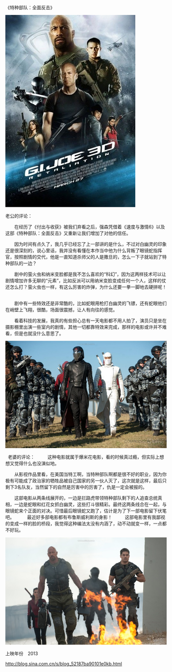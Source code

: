 《特种部队：全面反击》

			
![](./img/52187ba9tx6Dz8kr3rR73&690.jpg)

老公的评论：
 

　　在经历了《付出与收获》被我们弃看之后，强森凭借着《速度与激情6》以及这部《特种部队：全面反击》又重新让我们增加了对他的信任。
 

　　因为时间有点久了，我几乎已经忘了上一部讲的是什么，不过对白幽灵的印象还是很深刻的，说心里话，我并没有看懂在本作当中他为什么背叛了眼镜蛇指挥官，按照剧情的交代，他是一直知道杀师父的人是撒旦的，怎么一下子就站到了特种部队的一边？
 

　　剧中的萤火虫和纳米变脸都是我不怎么喜欢的“科幻”，因为这两样技术可以让剧情增加许多无聊的“元素”，比如反派可以用纳米变脸变成任何一个人，这样的仗还怎么打？萤火虫也一样，有这么厉害的炸弹，为什么还要一拳一脚地去硬拼呢！
 

　　剧中有一些特效还是非常酷的，比如蛇眼用枪打白幽灵的飞镖，还有蛇眼他们在峭壁上飞翔，很酷，场面很震撼，让人有向往的感觉。
 

　　看着科技的发展，我真的有些担心总有一天电影都不用人拍了，演员只是坐在摄影棚里出演一些室内的剧情，其他一切都靠特效来完成，那样的电影或许并不难看，但是也就没什么意思了。

![](./img/52187ba9tx6Dz8nVDcf7b&690.jpg)

 
老婆的评论：
 
　　这种电影就属于爆米花电影，看的时候真过瘾，但实际上想想又觉得什么也没演似地。
 

　　从影视作品里看，在美国当特工啊，当特种部队啊都是很不好的职业，因为你极有可能成了政治家的牺牲品被自己国家的另一伙人灭了，这次就是这样，最后只剩下3名队友，当然留下的自然是厉害中的厉害了，仇是一定会被报的。
 

　　这部电影从两条线展开的，一边是拦路虎带领特种部队剩下的人追查总统真相，一边是蛇眼和红花女抓白幽灵，这些打斗很精彩。最终这两条线合在一起，与眼镜蛇来个正面的对决。可惜最后眼镜蛇又跑了，估计是为了下一部电影留下伏笔吧。
 
　　最近好多部电影都有布鲁斯威利斯的身影！
 
　　这部电影里有我鄙视的变成一样的脸的桥段，我觉得这种编法太没有内涵了，动不动就变一样，一点都不好玩。

![](./img/52187ba9tx6Dz8wBh26de&690.jpg)



上映年份　2013							
		
http://blog.sina.com.cn/s/blog_52187ba90101e0kb.html
